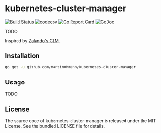 kubernetes-cluster-manager
==========================

[![Build Status](https://travis-ci.org/martinohmann/kubernetes-cluster-manager.svg)](https://travis-ci.org/martinohmann/kubernetes-cluster-manager)
[![codecov](https://codecov.io/gh/martinohmann/kubernetes-cluster-manager/branch/master/graph/badge.svg)](https://codecov.io/gh/martinohmann/kubernetes-cluster-manager)
[![Go Report Card](https://goreportcard.com/badge/github.com/martinohmann/kubernetes-cluster-manager)](https://goreportcard.com/report/github.com/martinohmann/kubernetes-cluster-manager)
[![GoDoc](https://godoc.org/github.com/martinohmann/kubernetes-cluster-manager?status.svg)](https://godoc.org/github.com/martinohmann/kubernetes-cluster-manager)

TODO

Inspired by [Zalando's CLM](https://github.com/zalando-incubator/cluster-lifecycle-manager).

Installation
------------

```sh
go get -u github.com/martinohmann/kubernetes-cluster-manager
```

Usage
-----

TODO

License
-------

The source code of kubernetes-cluster-manager is released under the MIT License. See the bundled
LICENSE file for details.
